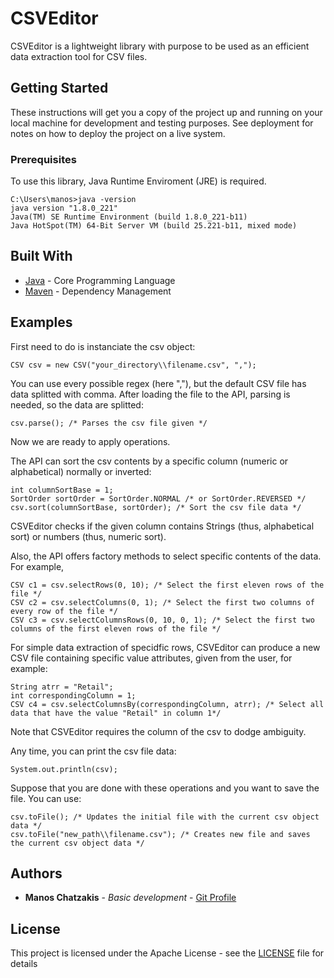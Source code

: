 # CSVEditor

CSVEditor is a lightweight library with purpose to be used as an efficient data extraction tool for CSV files.

## Getting Started

These instructions will get you a copy of the project up and running on your local machine for development and testing purposes. See deployment for notes on how to deploy the project on a live system.

### Prerequisites

To use this library, Java Runtime Enviroment (JRE) is required.

```
C:\Users\manos>java -version
java version "1.8.0_221"
Java(TM) SE Runtime Environment (build 1.8.0_221-b11)
Java HotSpot(TM) 64-Bit Server VM (build 25.221-b11, mixed mode)
```

## Built With

* [Java](https://www.java.com/en/) - Core Programming Language
* [Maven](https://maven.apache.org/) - Dependency Management 

## Examples
First need to do is instanciate the csv object:
```
CSV csv = new CSV("your_directory\\filename.csv", ",");
```
You can use every possible regex (here ","), but the default CSV file has data splitted with comma.
After loading the file to the API, parsing is needed, so the data are splitted:
```
csv.parse(); /* Parses the csv file given */
```
Now we are ready to apply operations.

The API can sort the csv contents by a specific column (numeric or alphabetical) normally or inverted:
```
int columnSortBase = 1;
SortOrder sortOrder = SortOrder.NORMAL /* or SortOrder.REVERSED */
csv.sort(columnSortBase, sortOrder); /* Sort the csv file data */
```
CSVEditor checks if the given column contains Strings (thus, alphabetical sort) or numbers (thus, numeric sort).

Also, the API offers factory methods to select specific contents of the data. For example,
```
CSV c1 = csv.selectRows(0, 10); /* Select the first eleven rows of the file */
CSV c2 = csv.selectColumns(0, 1); /* Select the first two columns of every row of the file */
CSV c3 = csv.selectColumnsRows(0, 10, 0, 1); /* Select the first two columns of the first eleven rows of the file */
```
For simple data extraction of specidfic rows, CSVEditor can produce a new CSV file containing specific value attributes, given from the user, for example:
```
String atrr = "Retail";
int correspondingColumn = 1;
CSV c4 = csv.selectColumnsBy(correspondingColumn, atrr); /* Select all data that have the value "Retail" in column 1*/
```
Note that CSVEditor requires the column of the csv to dodge ambiguity.

Any time, you can print the csv file data:
```
System.out.println(csv);
```

Suppose that you are done with these operations and you want to save the file. You can use:
```
csv.toFile(); /* Updates the initial file with the current csv object data */
csv.toFile("new_path\\filename.csv"); /* Creates new file and saves the current csv object data */
```

## Authors

* **Manos Chatzakis** - *Basic development* - [Git Profile](https://github.com/MChatzakis)

## License

This project is licensed under the Apache License - see the [LICENSE](LICENSE) file for details

